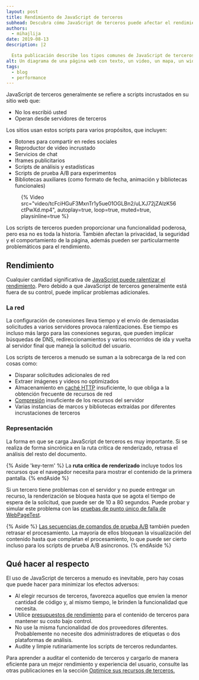 ```yaml
---
layout: post
title: Rendimiento de JavaScript de terceros
subhead: Descubra cómo JavaScript de terceros puede afectar el rendimiento y lo que puede hacer para evitar que se ralenticen sus sitios.
authors:
  - mihajlija
date: 2019-08-13
description: |2

  Esta publicación describe los tipos comunes de JavaScript de terceros y los problemas de rendimiento que pueden causar. También proporciona una guía general sobre cómo optimizar los scripts de terceros.
alt: Un diagrama de una página web con texto, un video, un mapa, un widget de chat y botones para compartir en las redes sociales.
tags:
  - blog
  - performance
---
```


JavaScript de terceros generalmente se refiere a scripts incrustados en su sitio web que:

- No los escribió usted
- Operan desde servidores de terceros

Los sitios usan estos scripts para varios propósitos, que incluyen:

- Botones para compartir en redes sociales
- Reproductor de video incrustado
- Servicios de chat
- Iframes publicitarios
- Scripts de análisis y estadísticas
- Scripts de prueba A/B para experimentos
- Bibliotecas auxiliares (como formato de fecha, animación y bibliotecas funcionales)

<figure data-size="full">{% Video src="video/tcFciHGuF3MxnTr1y5ue01OGLBn2/uLXJ72jZAlzK56ctPwXd.mp4", autoplay=true, loop=true, muted=true, playsinline=true %}</figure>

Los scripts de terceros pueden proporcionar una funcionalidad poderosa, pero esa no es toda la historia. También afectan la privacidad, la seguridad y el comportamiento de la página⁠, además pueden ser particularmente problemáticos para el rendimiento.

## Rendimiento

Cualquier cantidad significativa de [JavaScript puede ralentizar el rendimiento](https://developer.chrome.com/docs/lighthouse/performance/bootup-time/). Pero debido a que JavaScript de terceros generalmente está fuera de su control, puede implicar problemas adicionales.

### La red

La configuración de conexiones lleva tiempo y el envío de demasiadas solicitudes a varios servidores provoca ralentizaciones. Ese tiempo es incluso más largo para las conexiones seguras, que pueden implicar búsquedas de DNS, redireccionamientos y varios recorridos de ida y vuelta al servidor final que maneja la solicitud del usuario.

Los scripts de terceros a menudo se suman a la sobrecarga de la red con cosas como:

- Disparar solicitudes adicionales de red
- Extraer imágenes y videos no optimizados
- Almacenamiento en [caché HTTP](https://developers.google.com/web/fundamentals/performance/optimizing-content-efficiency/http-caching) insuficiente, lo que obliga a la obtención frecuente de recursos de red
- [Compresión](https://developers.google.com/web/fundamentals/performance/optimizing-content-efficiency/optimize-encoding-and-transfer) insuficiente de los recursos del servidor
- Varias instancias de marcos y bibliotecas extraídas por diferentes incrustaciones de terceros

### Representación

La forma en que se carga JavaScript de terceros es muy importante. Si se realiza de forma sincrónica en la ruta crítica de renderizado, retrasa el análisis del resto del documento.

{% Aside 'key-term' %} La **ruta crítica de renderizado** incluye todos los recursos que el navegador necesita para mostrar el contenido de la primera pantalla. {% endAside %}

Si un tercero tiene problemas con el servidor y no puede entregar un recurso, la renderización se bloquea hasta que se agota el tiempo de espera de la solicitud, que puede ser de 10 a 80 segundos. Puede probar y simular este problema con las [pruebas de punto único de falla de WebPageTest](https://css-tricks.com/use-webpagetest-api/#single-point-of-failure).

{% Aside %} [Las secuencias de comandos de prueba A/B](https://developers.google.com/web/fundamentals/performance/optimizing-content-efficiency/loading-third-party-javascript/#ab_test_smaller_samples_of_users) también pueden retrasar el procesamiento. La mayoría de ellos bloquean la visualización del contenido hasta que completan el procesamiento, lo que puede ser cierto incluso para los scripts de prueba A/B asíncronos. {% endAside %}

## Qué hacer al respecto

El uso de JavaScript de terceros a menudo es inevitable, pero hay cosas que puede hacer para minimizar los efectos adversos:

- Al elegir recursos de terceros, favorezca aquellos que envíen la menor cantidad de código y, al mismo tiempo, le brinden la funcionalidad que necesita.
- Utilice [presupuestos de rendimiento](/use-lighthouse-for-performance-budgets/) para el contenido de terceros para mantener su costo bajo control.
- No use la misma funcionalidad de dos proveedores diferentes. Probablemente no necesite dos administradores de etiquetas o dos plataformas de análisis.
- Audite y limpie rutinariamente los scripts de terceros redundantes.

Para aprender a auditar el contenido de terceros y cargarlo de manera eficiente para un mejor rendimiento y experiencia del usuario, consulte las otras publicaciones en la sección [Optimice sus recursos de terceros.](/fast/#optimize-your-third-party-resources)
